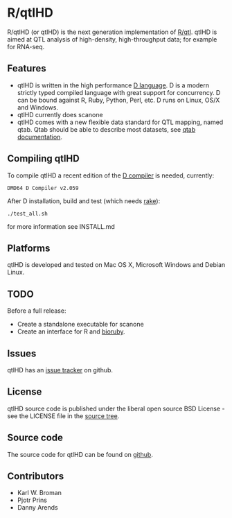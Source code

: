# R/qtlHD

R/qtlHD (or qtlHD) is the next generation implementation of
[R/qtl][rqtl]. qtlHD is aimed at QTL analysis of high-density,
high-throughput data; for example for RNA-seq.

## Features

* qtlHD is written in the high performance [D language](http://dlang.org/). D is a modern 
  strictly typed compiled language with great support for concurrency. D can be 
  bound against R, Ruby, Python, Perl, etc. D runs on Linux, OS/X and Windows.
* qtlHD currently does scanone
* qtlHD comes with a new flexible data standard for QTL mapping, named qtab. Qtab
  should be able to describe most datasets, see 
  [qtab documentation](https://github.com/qtlHD/qtlHD/blob/master/doc/input/qtab.md).

## Compiling qtlHD

To compile qtlHD a recent edition of the [D compiler][D] is needed, currently:

    DMD64 D Compiler v2.059

After D installation, build and test (which needs [rake][rake]):

    ./test_all.sh

for more information see INSTALL.md

## Platforms

qtlHD is developed and tested on Mac OS X, Microsoft Windows and Debian Linux.

## TODO

Before a full release:

* Create a standalone executable for scanone
* Create an interface for R and [bioruby](https://github.com/pjotrp/bioruby-qtlHD).

## Issues

qtlHD has an [issue tracker][issues] on github.

## License

qtlHD source code is published under the liberal open source BSD
License - see the LICENSE file in the [source tree][source].

## Source code

The source code for qtlHD can be found on [github][source].

## Contributors

* Karl W. Broman 
* Pjotr Prins
* Danny Arends

[rqtl]: http://www.rqtl.org/
[D]: http://dlang.org/
[rake]: http://rake.rubyforge.org/
[source]: https://github.com/qtlHD/qtlHDA
[issues]: https://github.com/qtlHD/qtlHD/issues
